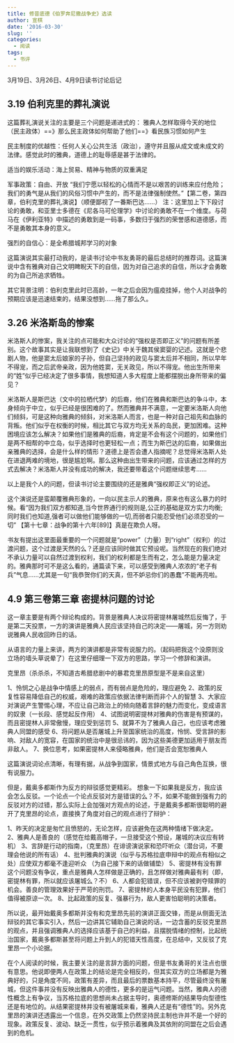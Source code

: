 ```yaml
---
title: 修昔底德《伯罗奔尼撒战争史》选读
author: 宣棋
date: '2016-03-30'
slug: ''
categories:
  - 阅读
tags:
  - 书评
---
```

3月19日、3月26日、4月9日读书讨论后记

## 3.19 伯利克里的葬礼演说

这篇葬礼演说关注的主要是三个问题是递进式的：
雅典人怎样取得今天的地位（民主政体）==》那么民主政体如何帮助了他们==》看民族习惯如何产生

民主制度的优越性：任何人关心公共生活（政治），遵守并且服从成文或未成文的法律。感觉此时的雅典，道德上的耻辱感是甚于法律的。

适当的娱乐活动：海上贸易、精神与物质的双重满足

军事政策：自由、开放
“我们宁愿以轻松的心情而不是以艰苦的训练来应付危险；我们的勇气是从我们的风俗习惯中产生的，而不是法律强制使然。”【第二卷，第四章，伯利克里的葬礼演说】（顺便鄙视了一番斯巴达……）
注：这里加上下下段讨论的勇敢，和亚里士多德在《尼各马可伦理学》中讨论的勇敢不在一个维度。与荷马在《伊利亚特》中描述的勇敢到是一码事，多数归于强烈的荣誉感和道德感，而不是勇敢其本身的意义。

强烈的自信心：是全希腊城邦学习的对象

这篇演说其实最打动我的，是读书讨论中书友勇哥的最后总结时的推荐词。这篇演说中含有雅典对自己文明睥睨天下的自信，因为对自己追求的自信，所以才会勇敢的为自己所追求牺牲。

其它背景注明：伯利克里此时已高龄，一年之后会因为瘟疫挂掉，他个人对战争的预期应该是迅速结束的，结果没想到……拖了那么久。

## 3.26 米洛斯岛的惨案

米洛斯人的惨案，我关注的点可能和大众讨论的“强权是否即正义”的问题有所差别。这个故事其实是让我联想到了《史记》中关于魏其侯窦婴的记述。这就是个悲剧人物，他是窦太后娘家的子孙，但自己坚持的政见与窦太后并不相同，所以早年不得宠，而之后武帝亲政，因为他姓窦，无关政见，所以不得宠。他出生所带来的“姓”似乎已经决定了很多事情，我想知道人多大程度上能都摆脱出身所带来的偏见？

米洛斯人是斯巴达（文中的拉栖代梦）的后裔，他们在雅典和斯巴达的争斗中，本身倾向于中立，似乎已经是很困难的了。然而雅典并不满意，一定要米洛斯人向他们倾斜，可是这种向雅典的倾斜，对米洛斯人而言，也是一种对自己祖先和血脉的背叛。他们似乎在权衡的时候，相比其它与双方均无关系的岛民，更加困难。这种困境应该怎么解决？如果他们是雅典的后裔，肯定是不会有这个问题的，如果他们是两不相帮的中立岛，似乎选择时也更轻松一点；而生为斯巴达的后裔，如果做出亲雅典的选择，会是什么样的情形？道德上是否会遭人指摘呢？总觉得米洛斯人处在进退两难的境地，很是尴尬啊。那么这种由出生带来的问题，应该通过怎样的方式去解决？米洛斯人并没有成功的解决，我还要带着这个问题继续思考……

以上是我个人的问题，但读书讨论主要围绕的还是雅典“强权即正义”的论述。

这个演说还是蛮颠覆雅典形象的，一向以民主示人的雅典，原来也有这么暴力的时候。看“因为我们双方都知道,当今世界通行的规则是,公正的基础是双方实力均衡;同时我们也知道,强者可以做他们能够做的一切,而弱者只能忍受他们必须忍受的一切” 【第十七章：战争的第十六年[89]】真是在欺负人呀。

书友有提出这里面最重要的一个问题就是“power”（力量）到“right”（权利）的过渡问题，这个过渡是天然的么？还是应该同时做其它预设呢。当然现在的我们绝对不承认力量可以自然过渡到权利，我们的权利都是生而有之，怎么能是力量决定的。雅典那时可不是这么看的，通篇读下来，可以感受到雅典人浓浓的“老子有兵”气息……尤其是一句“我恭贺你们的天真，但不妒忌你们的愚蠢”不能再亮啦。

## 4.9 第三卷第三章 密提林问题的讨论

这一章主要是有两个辩论构成的。背景是雅典人决议将密提林屠城然后反悔了，于是第二天投票，一方的演讲是雅典人民应该坚持自己的决定——屠城，另一方则劝说雅典人民收回昨日的话。

从语言的力量上来讲，两方的演讲都是非常有说服力的。（起码把我这个没原则没立场的墙头草说晕了）在这里仔细理一下双方的思路，学习一个修辞和演讲。

克里昂（杀杀杀，不知道古希腊悲剧中的暴君克里昂原型是不是来自这里）

1、怜悯之心是战争中情感上的弱点，而有弱点是危险的，理应避免
2、政策的反复性容易降低自己的权威，艰难的政策应依据法律判断而非个人的智慧
3、大家应对演说产生警惕心理，不应让自己政治上的倾向随着言辞的魅力而变化，变成语言的奴隶（一长段、感觉起反作用）
4、试图说明密提林对雅典的伤害是有预谋的，而且密提林人非常傲慢，理应受到惩罚
5、就算不为了雅典人自己，也应该考虑雅典人同盟的感受
6、将问题从是否屠城上升至国家统治的高度，怜悯、受言辞的影响、对敌人的宽容，在国家的统治中是很忌讳的，因为这些美德更加适用于朋友而非敌人。
7、换位思考，如果密提林人来侵略雅典，他们是否会宽恕雅典人

这篇演说词论点清晰，有理有据，从战争到国家，情景式地方与自己角色互换，很有说服力。

但是，戴奥多都斯作为反方的辩驳感觉更精彩。
想象一下如果我是反方，我应该会怎么反驳。一个论点一个论点反驳对方是错误的么？不，如果不能做到强有力的反驳对方的过错，那么实际上会加强对方观点的论述，于是戴奥多都斯很聪明的避开了克里昂的论点，直接换了角度对自己的观点进行了辩护：

1、昨天的决定是匆忙且愤怒的，无论怎样，应该避免在这两种情绪下做决定。
2、雅典人是善良的（感觉在给戴高帽子，一旦接受这个预设，屠城的决议应有转机）
3、言辞是行动的指南，（克里昂）在诽谤演说家和恐吓听众（潜台词，不要理会他说的所有话）
4、批判雅典的演说（似乎与苏格拉底申辩中的观点有相似之处）应使双方都毫不逢迎听众 （为自己接下来的话做铺垫）
5、密提林有没有罪这个问题没有争议，重点是雅典人怎样做是正确的，且怎样做对雅典最有利（即，密提林有罪，所以就应该屠城么？不）
6、人都会犯错误，但不应该被剥夺赎罪的机会。善良的管理效果好于严苛的刑罚。
7、密提林的人本身平民没有犯罪，他们值得被原谅一次。
8、比起政策的反复、强暴行为，敌人更害怕聪明的决策者。

所以说，最开始戴奥多都斯并没有和克里昂先前的演讲正面交锋，而是从侧面无法辩驳的其它事实引入，然后一边讲其它辅助自己演说的话，一边含蓄的反驳克里昂的观点，并且强调雅典人的选择应该基于自己的利益，且摆脱情绪的控制，比起统治国家，戴奥多都斯甚至将问题上升到人的犯错天性高度，在总结中，又反驳了克里昂一个小论据。

在个人阅读的时候，我主要关注的是言辞方面的问题，但是书友勇哥的关注点也很有意思。他说即便两人在政策上的结论是完全相反的，但其实双方的立场都是为雅典好的，只是角度不同，政策有差异，而且最后的票数基本持平，尽管最终没有屠城，但这件事并没有反映出雅典人的德性，更多的是运气问题。当然，雅典人的德性概念上有争议，当苏格拉底的思想尚未占据主导时，奥德修斯的结果导向型德性还是有地位的。从结果密提林并没有被屠城来看，雅典人还是有“德性”的。另外克里昂的演讲还透露出一个信息，在外交政策上仍然坚持民主制也许并不是一个好的现象。政策反复、波动、缺乏一贯性，似乎预示着雅典及其依附的同盟在之后会遇到的危机。
